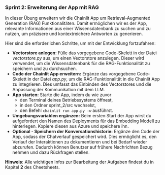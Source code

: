 ### Sprint 2: Erweiterung der App mit RAG
In dieser Übung erweitern wir die Chainlit App um Retrieval-Augmented Generation (RAG) Funktionalitäten. Damit ermöglichen wir es der App, relevante Informationen aus einer Wissensdatenbank zu suchen und zu nutzen, um präzisere und kontextreichere Antworten zu generieren.

Hier sind die erforderlichen Schritte, um mit der Entwicklung fortzufahren:

- **Vectorstore anlegen:** Fülle das vorgegebene Code-Skelett in der Datei _vectorstore.py_ aus, um einen Vectorstore anzulegen. Dieser wird verwendet, um die Wissensdatenbank für die RAG-Funktionalität zu speichern und zu durchsuchen.
- **Code der Chainlit App erweitern:** Ergänze das vorgegebene Code-Skelett in der Datei _app.py_, um die RAG-Funktionalität in die Chainlit App zu integrieren. Dies umfasst das Einbinden des Vectorstores und die Anpassung der Kommunikation mit dem LLM.
- **App starten:** Starte die App, indem du wie zuvor
  - den Terminal deines Betriebssystems öffnest, 
  - in den Ordner sprint_2/src wechselst,
  - den Befehl ```chainlit run app.py -w``` ausführst.
- **Umgebungsvariablen ergänzen:** Beim ersten Start der App wirst du aufgefordert den Namen des Deployments für das Embedding Modell zu hinterlegen. Kopiere diesen aus Azure und speichere ihn.
- **Optional - Speichern der Konversationshistorie:** Ergänze den Code der App, sodass der Chatverlauf gespeichert wird. Dies ermöglicht es, den Verlauf der Interaktionen zu dokumentieren und bei Bedarf wieder abzurufen. Dadurch können Benutzer auf frühere Nachrichten Bezug nehmen und dazu Rückfragen stellen.

**Hinweis:** Alle wichtigen Infos zur Bearbeitung der Aufgaben findest du in Kapitel **2** des Cheetsheets.